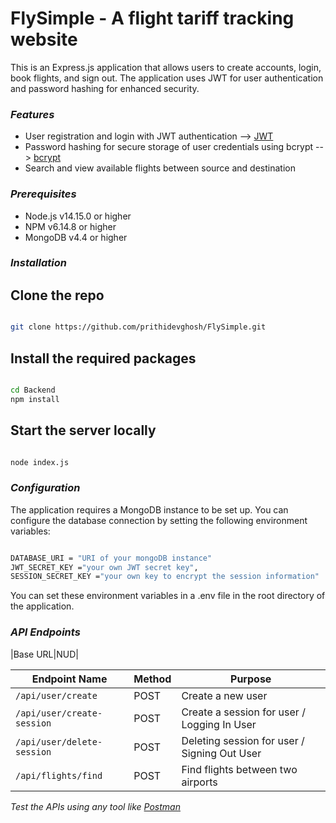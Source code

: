 <h1>FlySimple - A flight tariff tracking website</h1>

<p>This is an Express.js application that allows users to create accounts, login, book flights, and sign out. The application uses JWT for user authentication and password hashing for enhanced security.</p>

<h3><i>Features</i></h3>
<ul>
<li>User registration and login with JWT authentication --> <a href="https://jwt.io/">JWT</a></li>
<li>Password hashing for secure storage of user credentials using bcrypt --> <a href="https://www.npmjs.com/package/bcrypt">bcrypt</a></li>
<li>Search and view available flights between source and destination</li>
</ul>

<h3><i>Prerequisites</i></h3>
<ul>
<li>Node.js v14.15.0 or higher</li>
<li>NPM v6.14.8 or higher</li>
<li>MongoDB v4.4 or higher</li>
</ul>

<h3><i>Installation</i></h3>

## Clone the repo
```bash

git clone https://github.com/prithidevghosh/FlySimple.git

```
## Install the required packages
```bash

cd Backend
npm install

```

## Start the server locally
```bash

node index.js

```

<h3><i>Configuration</i></h3>

<p>The application requires a MongoDB instance to be set up. You can configure the database connection by setting the following environment variables:</p>

```bash

DATABASE_URI = "URI of your mongoDB instance"
JWT_SECRET_KEY ="your own JWT secret key",
SESSION_SECRET_KEY ="your own key to encrypt the session information"

```
<p>You can set these environment variables in a .env file in the root directory of the application.</p>

<h3><i>API Endpoints</i></h3>

|Base URL|NUD|

| Endpoint Name | Method | Purpose |
| --- | --- | --- |
| `/api/user/create` | POST | Create a new user |
| `/api/user/create-session` | POST | Create a session for user / Logging In User |
| `/api/user/delete-session` | POST | Deleting session for user / Signing Out User |
| `/api/flights/find` | POST | Find flights between two airports |

*Test the APIs using any tool like <a href="https://www.postman.com/">Postman</a>*
